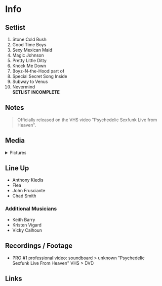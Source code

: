 # Info

## Setlist

1. Stone Cold Bush
2. Good Time Boys
3. Sexy Mexican Maid
4. Magic Johnson
5. Pretty Little Ditty
6. Knock Me Down
7. Boyz-N-the-Hood part of
8. Special Secret Song Inside
9. Subway to Venus
10. Nevermind
<br>**SETLIST INCOMPLETE**

## Notes

> Officially released on the VHS video "Psychedelic Sexfunk Live from Heaven".

## Media 

<details>
  <summary>Pictures</summary>
  <!--<img alt="Setlist" title="Setlist" src="_.jpg" height="200" />
  <img alt="Flyer" title="Flyer" src="_.jpg" height="200" />
  <img alt="Clipper" title="Clipper" src="_.jpg" height="200" />
  <img alt="Ticket" title="Ticket" src="_.jpg" height="200" />
  -->
</details>

## Line Up

* Anthony Kiedis
* Flea
* John Frusciante
* Chad Smith

### Additional Musicians

* Keith Barry  
* Kristen Vigard  
* Vicky Calhoun

## Recordings / Footage

* PRO #1 professional video: soundboard > unknown "Psychedelic Sexfunk Live From Heaven" VHS > DVD

## Links